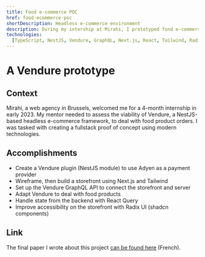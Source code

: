 ```yaml
---
title: Food e-commerce POC
href: food-ecommerce-poc
shortDescription: Headless e-commerce environment
description: During my intership at Mirahi, I prototyped fond e-commerce platform for food orders with Vendure and Next.js.
technologies:
  [TypeScript, NestJS, Vendure, GraphQL, Next.js, React, Tailwind, Radix UI, PostgreSQL, VSCode, Webstorm, Nx, Jira]
---
```


# A Vendure prototype

## Context

Mirahi, a web agency in Brussels, welcomed me for a 4-month internship in early 2023. My mentor needed to assess the viability of Vendure, a NestJS-based headless e-commerce framework, to deal with food product orders. I was tasked with creating a fullstack proof of concept using modern  technologies.

## Accomplishments

- Create a Vendure plugin (NestJS module) to use Adyen as a payment provider
- Wireframe, then build a storefront using Next.js and Tailwind
- Set up the Vendure GraphQL API to connect the storefront and server
- Adapt Vendure to deal with food products
- Handle state from the backend with React Query
- Improve accessibility on the storefront with Radix UI (shadcn components)

## Link

The final paper I wrote about this project [can be found here](https://pdfhost.io/v/rpu9bQYoj_Travail_de_fin_dtudes_Nicolas_Toffolo) (French).

